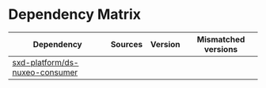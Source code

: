 # Dependency Matrix

Dependency | Sources | Version | Mismatched versions
---------- | ------- | ------- | -------------------
[sxd-platform/ds-nuxeo-consumer](https://github.com/sxd-platform/ds-nuxeo-consumer) |  | []() | 
